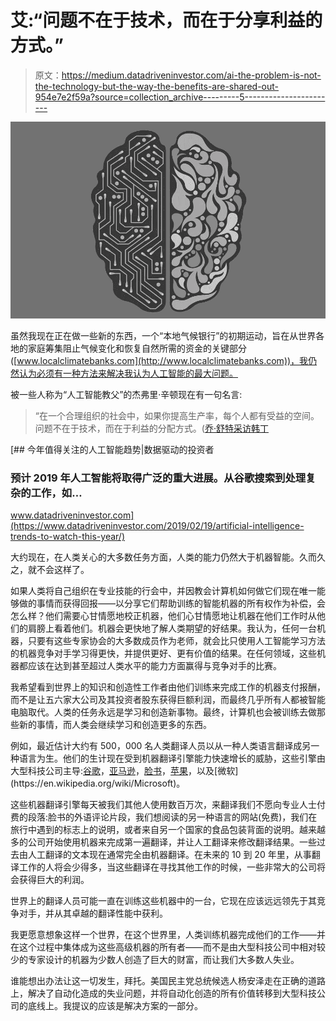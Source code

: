 # 艾:“问题不在于技术，而在于分享利益的方式。”

> 原文：<https://medium.datadriveninvestor.com/ai-the-problem-is-not-the-technology-but-the-way-the-benefits-are-shared-out-954e7e2f59a?source=collection_archive---------5----------------------->

![](img/4583707d1155706ea868e78cfb0a6e5b.png)

虽然我现在正在做一些新的东西，一个“本地气候银行”的初期运动，旨在从世界各地的家庭筹集阻止气候变化和恢复自然所需的资金的关键部分([www.localclimatebanks.com](http://www.localclimatebanks.com))，我仍然认为必须有一种方法来解决我认为人工智能的最大问题。

被一些人称为“人工智能教父”的杰弗里·辛顿现在有一句名言:

> “在一个合理组织的社会中，如果你提高生产率，每个人都有受益的空间。问题不在于技术，而在于利益的分配方式。([乔·舒特采访韩丁](https://www.telegraph.co.uk/technology/2017/08/26/godfather-ai-making-machines-clever-whether-robots-really-will/)

[](https://www.datadriveninvestor.com/2019/02/19/artificial-intelligence-trends-to-watch-this-year/) [## 今年值得关注的人工智能趋势|数据驱动的投资者

### 预计 2019 年人工智能将取得广泛的重大进展。从谷歌搜索到处理复杂的工作，如…

www.datadriveninvestor.com](https://www.datadriveninvestor.com/2019/02/19/artificial-intelligence-trends-to-watch-this-year/) 

大约现在，在人类关心的大多数任务方面，人类的能力仍然大于机器智能。久而久之，就不会这样了。

如果人类将自己组织在专业技能的行会中，并因教会计算机如何做它们现在唯一能够做的事情而获得回报——以分享它们帮助训练的智能机器的所有权作为补偿，会怎么样？他们需要心甘情愿地校正机器，他们心甘情愿地让机器在他们工作时从他们的肩膀上看着他们。机器会更快地了解人类期望的好结果。我认为，任何一台机器，只要有这些专家协会的大多数成员作为老师，就会比只使用人工智能学习方法的机器竞争对手学习得更快，并提供更好、更有价值的结果。在任何领域，这些机器都应该在达到甚至超过人类水平的能力方面赢得与竞争对手的比赛。

我希望看到世界上的知识和创造性工作者由他们训练来完成工作的机器支付报酬，而不是让五六家大公司及其投资者股东获得巨额利润，而最终几乎所有人都被智能电脑取代。人类的任务永远是学习和创造新事物。最终，计算机也会被训练去做那些新的事情，而人类会继续学习和创造更多的东西。

例如，最近估计大约有 500，000 名人类翻译人员以从一种人类语言翻译成另一种语言为生。他们的生计现在受到机器翻译引擎能力快速增长的威胁，这些引擎由大型科技公司主导:[谷歌](https://en.wikipedia.org/wiki/Google)，[亚马逊](https://en.wikipedia.org/wiki/Amazon_(company))，[脸书](https://en.wikipedia.org/wiki/Facebook)，[苹果](https://en.wikipedia.org/wiki/Apple_Inc.)，以及[微软](https://en.wikipedia.org/wiki/Microsoft)。

这些机器翻译引擎每天被我们其他人使用数百万次，来翻译我们不愿向专业人士付费的段落:脸书的外语评论片段，我们想阅读的另一种语言的网站(免费)，我们在旅行中遇到的标志上的说明，或者来自另一个国家的食品包装背面的说明。越来越多的公司开始使用机器来完成第一遍翻译，并让人工翻译来修改翻译结果。一些过去由人工翻译的文本现在通常完全由机器翻译。在未来的 10 到 20 年里，从事翻译工作的人将会少得多，当这些翻译在寻找其他工作的时候，一些非常大的公司将会获得巨大的利润。

世界上的翻译人员可能一直在训练这些机器中的一台，它现在应该远远领先于其竞争对手，并从其卓越的翻译性能中获利。

我更愿意想象这样一个世界，在这个世界里，人类训练机器完成他们的工作——并在这个过程中集体成为这些高级机器的所有者——而不是由大型科技公司中相对较少的专家设计的机器为少数人创造了巨大的财富，而让我们大多数人失业。

谁能想出办法让这一切发生，拜托。美国民主党总统候选人杨安泽走在正确的道路上，解决了自动化造成的失业问题，并将自动化创造的所有价值转移到大型科技公司的底线上。我提议的应该是解决方案的一部分。